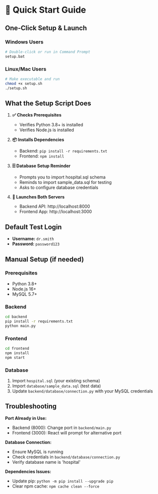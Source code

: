 # 🚀 Quick Start Guide

## One-Click Setup & Launch

### Windows Users
```bash
# Double-click or run in Command Prompt
setup.bat
```

### Linux/Mac Users
```bash
# Make executable and run
chmod +x setup.sh
./setup.sh
```

## What the Setup Script Does

1. **✅ Checks Prerequisites**
   - Verifies Python 3.8+ is installed
   - Verifies Node.js is installed

2. **📦 Installs Dependencies**
   - Backend: `pip install -r requirements.txt`
   - Frontend: `npm install`

3. **🗄️ Database Setup Reminder**
   - Prompts you to import hospital.sql schema
   - Reminds to import sample_data.sql for testing
   - Asks to configure database credentials

4. **🚀 Launches Both Servers**
   - Backend API: http://localhost:8000
   - Frontend App: http://localhost:3000

## Default Test Login
- **Username:** `dr.smith`
- **Password:** `password123`

## Manual Setup (if needed)

### Prerequisites
- Python 3.8+
- Node.js 16+
- MySQL 5.7+

### Backend
```bash
cd backend
pip install -r requirements.txt
python main.py
```

### Frontend
```bash
cd frontend
npm install
npm start
```

### Database
1. Import `hospital.sql` (your existing schema)
2. Import `database/sample_data.sql` (test data)
3. Update `backend/database/connection.py` with your MySQL credentials

## Troubleshooting

**Port Already in Use:**
- Backend (8000): Change port in `backend/main.py`
- Frontend (3000): React will prompt for alternative port

**Database Connection:**
- Ensure MySQL is running
- Check credentials in `backend/database/connection.py`
- Verify database name is 'hospital'

**Dependencies Issues:**
- Update pip: `python -m pip install --upgrade pip`
- Clear npm cache: `npm cache clean --force`